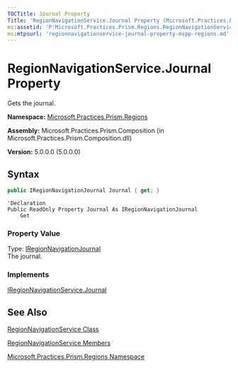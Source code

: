 ```yaml
---
TOCTitle: Journal Property
Title: 'RegionNavigationService.Journal Property (Microsoft.Practices.Prism.Regions)'
ms:assetid: 'P:Microsoft.Practices.Prism.Regions.RegionNavigationService.Journal'
ms:mtpsurl: 'regionnavigationservice-journal-property-mspp-regions.md'
---
```



# RegionNavigationService.Journal Property

Gets the journal.

**Namespace:** [Microsoft.Practices.Prism.Regions](/patterns-practices/reference/mspp-regions-namespace)

**Assembly:** Microsoft.Practices.Prism.Composition (in Microsoft.Practices.Prism.Composition.dll)

**Version:** 5.0.0.0 (5.0.0.0)

## Syntax

```C#
public IRegionNavigationJournal Journal { get; }
```

```VB
'Declaration
Public ReadOnly Property Journal As IRegionNavigationJournal
	Get
```

### Property Value

Type: [IRegionNavigationJournal](/patterns-practices/reference/iregionnavigationjournal-interface-mspp-regions)  
The journal.

### Implements

[IRegionNavigationService.Journal](/patterns-practices/reference/iregionnavigationservice-journal-property-mspp-regions)

## See Also

[RegionNavigationService Class](/patterns-practices/reference/regionnavigationservice-class-mspp-regions)

[RegionNavigationService Members](/patterns-practices/reference/regionnavigationservice-members-mspp-regions)

[Microsoft.Practices.Prism.Regions Namespace](/patterns-practices/reference/mspp-regions-namespace)
